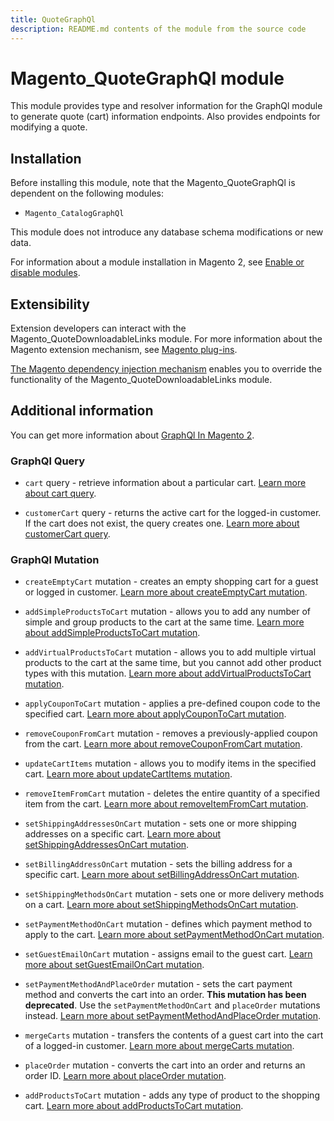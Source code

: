 ```yaml
---
title: QuoteGraphQl
description: README.md contents of the module from the source code
---
```


# Magento_QuoteGraphQl module

This module provides type and resolver information for the GraphQl module
to generate quote (cart) information endpoints. Also provides endpoints for modifying a quote.

## Installation

Before installing this module, note that the Magento_QuoteGraphQl is dependent on the following modules:

- `Magento_CatalogGraphQl`

This module does not introduce any database schema modifications or new data.

For information about a module installation in Magento 2, see [Enable or disable modules](https://devdocs.magento.com/guides/v2.4/install-gde/install/cli/install-cli-subcommands-enable.html).

## Extensibility

Extension developers can interact with the Magento_QuoteDownloadableLinks module. For more information about the Magento extension mechanism, see [Magento plug-ins](https://devdocs.magento.com/guides/v2.4/extension-dev-guide/plugins.html).

[The Magento dependency injection mechanism](https://devdocs.magento.com/guides/v2.4/extension-dev-guide/depend-inj.html) enables you to override the functionality of the Magento_QuoteDownloadableLinks module.

## Additional information

You can get more information about [GraphQl In Magento 2](https://devdocs.magento.com/guides/v2.4/graphql).

### GraphQl Query

- `cart` query - retrieve information about a particular cart.
[Learn more about cart query](https://devdocs.magento.com/guides/v2.4/graphql/queries/cart.html).
  
- `customerCart` query - returns the active cart for the logged-in customer. If the cart does not exist, the query creates one.
[Learn more about customerCart query](https://devdocs.magento.com/guides/v2.4/graphql/queries/customer-cart.html).

### GraphQl Mutation

- `createEmptyCart` mutation - creates an empty shopping cart for a guest or logged in customer.
[Learn more about createEmptyCart mutation](https://devdocs.magento.com/guides/v2.4/graphql/mutations/create-empty-cart.html).

- `addSimpleProductsToCart` mutation - allows you to add any number of simple and group products to the cart at the same time.
  [Learn more about addSimpleProductsToCart mutation](https://devdocs.magento.com/guides/v2.4/graphql/mutations/add-simple-products.html).

- `addVirtualProductsToCart` mutation - allows you to add multiple virtual products to the cart at the same time, but you cannot add other product types with this mutation.
  [Learn more about addVirtualProductsToCart mutation](https://devdocs.magento.com/guides/v2.4/graphql/mutations/add-virtual-products.html).

- `applyCouponToCart` mutation - applies a pre-defined coupon code to the specified cart.
  [Learn more about applyCouponToCart mutation](https://devdocs.magento.com/guides/v2.4/graphql/mutations/apply-coupon.html).

- `removeCouponFromCart` mutation - removes a previously-applied coupon from the cart.
  [Learn more about removeCouponFromCart mutation](https://devdocs.magento.com/guides/v2.4/graphql/mutations/remove-coupon.html).

- `updateCartItems` mutation - allows you to modify items in the specified cart.
  [Learn more about updateCartItems mutation](https://devdocs.magento.com/guides/v2.4/graphql/mutations/update-cart-items.html).

- `removeItemFromCart` mutation - deletes the entire quantity of a specified item from the cart.
  [Learn more about removeItemFromCart mutation](https://devdocs.magento.com/guides/v2.4/graphql/mutations/remove-item.html).

- `setShippingAddressesOnCart` mutation - sets one or more shipping addresses on a specific cart.
  [Learn more about setShippingAddressesOnCart mutation](https://devdocs.magento.com/guides/v2.4/graphql/mutations/set-shipping-address.html).

- `setBillingAddressOnCart` mutation - sets the billing address for a specific cart.
  [Learn more about setBillingAddressOnCart mutation](https://devdocs.magento.com/guides/v2.4/graphql/mutations/set-billing-address.html).

- `setShippingMethodsOnCart` mutation - sets one or more delivery methods on a cart.
  [Learn more about setShippingMethodsOnCart mutation](https://devdocs.magento.com/guides/v2.4/graphql/mutations/set-shipping-method.html).

- `setPaymentMethodOnCart` mutation - defines which payment method to apply to the cart.
  [Learn more about setPaymentMethodOnCart mutation](https://devdocs.magento.com/guides/v2.4/graphql/mutations/set-payment-method.html).

- `setGuestEmailOnCart` mutation - assigns email to the guest cart.
  [Learn more about setGuestEmailOnCart mutation](https://devdocs.magento.com/guides/v2.4/graphql/mutations/set-guest-email.html).

- `setPaymentMethodAndPlaceOrder` mutation - sets the cart payment method and converts the cart into an order. **This mutation has been deprecated**. Use the `setPaymentMethodOnCart` and `placeOrder` mutations instead.
  [Learn more about setPaymentMethodAndPlaceOrder mutation](https://devdocs.magento.com/guides/v2.4/graphql/mutations/set-payment-place-order.html).

- `mergeCarts` mutation - transfers the contents of a guest cart into the cart of a logged-in customer.
  [Learn more about mergeCarts mutation](https://devdocs.magento.com/guides/v2.4/graphql/mutations/merge-carts.html).

- `placeOrder` mutation - converts the cart into an order and returns an order ID.
  [Learn more about placeOrder mutation](https://devdocs.magento.com/guides/v2.4/graphql/mutations/place-order.html).

- `addProductsToCart` mutation - adds any type of product to the shopping cart.
  [Learn more about addProductsToCart mutation](https://devdocs.magento.com/guides/v2.4/graphql/mutations/add-products-to-cart.html).
  